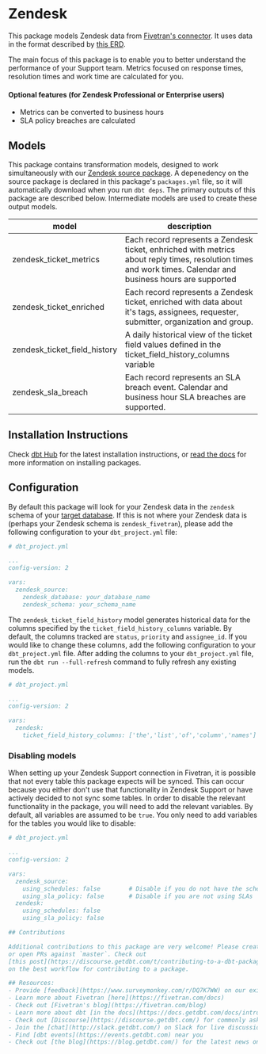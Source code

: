 # Zendesk

This package models Zendesk data from [Fivetran's connector](https://fivetran.com/docs/applications/zendesk). It uses data in the format described by [this ERD](https://docs.google.com/presentation/d/1AQv77L9WlDXqRS0gkdQTmg1HSUo-Znlcoq7CHg0JrP8).

The main focus of this package is to enable you to better understand the performance of your Support team. Metrics focused on response times, resolution times and work time are calculated for you. 

#### Optional features (for Zendesk Professional or Enterprise users)
- Metrics can be converted to business hours
- SLA policy breaches are calculated

## Models

This package contains transformation models, designed to work simultaneously with our [Zendesk source package](https://github.com/fivetran/dbt_zendesk_source). A depenedency on the source package is declared in this package's `packages.yml` file, so it will automatically download when you run `dbt deps`. The primary outputs of this package are described below. Intermediate models are used to create these output models.

| **model**                    | **description**                                                                                                                                                 |
| ---------------------------- | --------------------------------------------------------------------------------------------------------------------------------------------------------------- |
| zendesk_ticket_metrics       | Each record represents a Zendesk ticket, enhriched with metrics about reply times, resolution times and work times.  Calendar and business hours are supported  |
| zendesk_ticket_enriched      | Each record represents a Zendesk ticket, enriched with data about it's tags, assignees, requester, submitter, organization and group.                           |
| zendesk_ticket_field_history | A daily historical view of the ticket field values defined in the ticket_field_history_columns variable                                                         |
| zendesk_sla_breach           | Each record represents an SLA breach event. Calendar and business hour SLA breaches are supported.                                                              |

## Installation Instructions
Check [dbt Hub](https://hub.getdbt.com/) for the latest installation instructions, or [read the docs](https://docs.getdbt.com/docs/package-management) for more information on installing packages.

## Configuration
By default this package will look for your Zendesk data in the `zendesk` schema of your [target database](https://docs.getdbt.com/docs/running-a-dbt-project/using-the-command-line-interface/configure-your-profile). If this is not where your Zendesk data is (perhaps your Zendesk schema is `zendesk_fivetran`), please add the following configuration to your `dbt_project.yml` file:

```yml
# dbt_project.yml

...
config-version: 2

vars:
  zendesk_source:
    zendesk_database: your_database_name
    zendesk_schema: your_schema_name 
```


The `zendesk_ticket_field_history` model generates historical data for the columns specified by the `ticket_field_history_columns` variable. By default, the columns tracked are `status`, `priority` and `assignee_id`.  If you would like to change these columns, add the following configuration to your `dbt_project.yml` file.  After adding the columns to your `dbt_project.yml` file, run the `dbt run --full-refresh` command to fully refresh any existing models.

```yml
# dbt_project.yml

...
config-version: 2

vars:
  zendesk:
    ticket_field_history_columns: ['the','list','of','column','names']
```

### Disabling models

When setting up your Zendesk Support connection in Fivetran, it is possible that not every table this package expects will be synced. This can occur because you either don't use that functionality in Zendesk Support or have actively decided to not sync some tables. In order to disable the relevant functionality in the package, you will need to add the relevant variables. By default, all variables are assumed to be `true`. You only need to add variables for the tables you would like to disable:  

```yml
# dbt_project.yml

...
config-version: 2

vars:
  zendesk_source:
    using_schedules: false        # Disable if you do not have the schedule and ticket_schedule tables, or if you do not want metrics reported in business hours
    using_sla_policy: false       # Disable if you are not using SLAs 
  zendesk:
    using_schedules: false
    using_sla_policy: false

## Contributions

Additional contributions to this package are very welcome! Please create issues
or open PRs against `master`. Check out 
[this post](https://discourse.getdbt.com/t/contributing-to-a-dbt-package/657) 
on the best workflow for contributing to a package.

## Resources:
- Provide [feedback](https://www.surveymonkey.com/r/DQ7K7WW) on our existing dbt packages or what you'd like to see next
- Learn more about Fivetran [here](https://fivetran.com/docs)
- Check out [Fivetran's blog](https://fivetran.com/blog)
- Learn more about dbt [in the docs](https://docs.getdbt.com/docs/introduction)
- Check out [Discourse](https://discourse.getdbt.com/) for commonly asked questions and answers
- Join the [chat](http://slack.getdbt.com/) on Slack for live discussions and support
- Find [dbt events](https://events.getdbt.com) near you
- Check out [the blog](https://blog.getdbt.com/) for the latest news on dbt's development and best practices